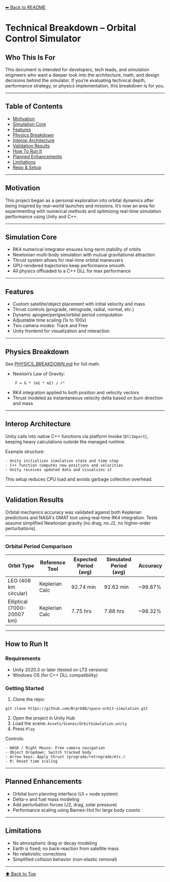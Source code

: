 [⬅ Back to README](./README.md)

# Technical Breakdown – Orbital Control Simulator

## Who This Is For

This document is intended for developers, tech leads, and simulation engineers who want a deeper look into the architecture, math, and design decisions behind the simulator. If you’re evaluating technical depth, performance strategy, or physics implementation, this breakdown is for you.

---

## Table of Contents

- [Motivation](#motivation)
- [Simulation Core](#simulation-core)
- [Features](#features)
- [Physics Breakdown](#physics-breakdown)
- [Interop Architecture](#interop-architecture)
- [Validation Results](#validation-results)
- [How To Run It](#how-to-run-it)
- [Planned Enhancements](#planned-enhancements)
- [Limitations](#limitations)
- [Repo & Setup](#repo--setup)

---

## Motivation

This project began as a personal exploration into orbital dynamics after being inspired by real-world launches and missions. It’s now an area for experimenting with numerical methods and optimizing real-time simulation performance using Unity and C++.

---

## Simulation Core

- RK4 numerical integrator ensures long-term stability of orbits
- Newtonian multi-body simulation with mutual gravitational attraction
- Thrust system allows for real-time orbital maneuvers
- GPU-rendered trajectories keep performance smooth
- All physics offloaded to a C++ DLL for max performance

---

## Features

- Custom satellite/object placement with initial velocity and mass
- Thrust controls (prograde, retrograde, radial, normal, etc.)
- Dynamic apogee/perigee/orbital period computation
- Adjustable time scaling (1x to 100x)
- Two camera modes: Track and Free
- Unity frontend for visualization and interaction

---

## Physics Breakdown

See [PHYSICS_BREAKDOWN.md](./PHYSICS_BREAKDOWN.md) for full math.

- Newton’s Law of Gravity:
  ```
   F = G * (m1 * m2) / r²
  ```
- RK4 integration applied to both position and velocity vectors
- Thrust modeled as instantaneous velocity delta based on burn direction and mass

---

## Interop Architecture

Unity calls into native C++ functions via platform invoke (`DllImport`), keeping heavy calculations outside the managed runtime.

Example structure:
```
- Unity initializes simulation state and time step  
- C++ function computes new positions and velocities  
- Unity receives updated data and visualizes it  
```

This setup reduces CPU load and avoids garbage collection overhead.

---

## Validation Results

Orbital mechanics accuracy was validated against both Keplerian predictions and NASA's GMAT tool using real-time RK4 integration. Tests assume simplified Newtonian gravity (no drag, no J2, no higher-order perturbations).

---

### Orbital Period Comparison

| Orbit Type                  | Reference Tool | Expected Period (avg) | Simulated Period (avg) | Accuracy   |
|-----------------------------|----------------|-------------------------------|--------------------------------|------------|
| LEO (408 km circular)       | Keplerian Calc | 92.74 min                     | 92.62 min                      | ~99.87%    |
| Elliptical (7000–20007 km)  | Keplerian Calc | 7.75 hrs                      | 7.88 hrs                       | ~98.32%    |

---

## How to Run It

### Requirements
- Unity 2020.3 or later (tested on LTS versions)
- Windows OS (for C++ DLL compatibility)

### Getting Started
1. Clone the repo:
```
git clone https://github.com/Brprb08/space-orbit-simulation.git
```
2. Open the project in Unity Hub
3. Load the scene: `Assets/Scenes/OrbitSimulation.unity`
4. Press `Play`

Controls:
```
- WASD / Right Mouse: Free camera navigation  
- Object Dropdown: Switch tracked body  
- Arrow keys: Apply thrust (prograde/retrograde/etc.)  
- R: Reset time scaling  
```

---

## Planned Enhancements

- Orbital burn planning interface (UI + node system)
- Delta-v and fuel mass modeling
- Add perturbation forces (J2, drag, solar pressure)
- Performance scaling using Barnes-Hut for large body counts

---

## Limitations

- No atmospheric drag or decay modeling
- Earth is fixed; no back-reaction from satellite mass
- No relativistic corrections
- Simplified collision behavior (non-elastic removal)

---

[⬆ Back to Top](#technical-breakdown--orbital-control-simulator)
